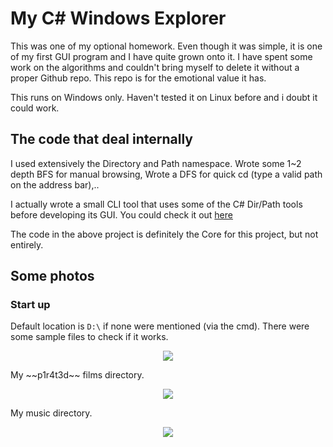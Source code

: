 # My C# Windows Explorer

This was one of my optional homework. Even though it was simple, it is one of my first GUI program and I have quite grown onto it. I have spent some work on the algorithms and couldn't bring myself to delete it without a proper Github repo. This repo is for the emotional value it has.

This runs on Windows only. Haven't tested it on Linux before and i doubt it could work.

## The code that deal internally
I used extensively the Directory and Path namespace. Wrote some 1~2 depth BFS for manual browsing, Wrote a DFS for quick cd (type a valid path on the address bar),..

I actually wrote a small CLI tool that uses some of the C# Dir/Path tools before developing its GUI. You could check it out [here](https://github.com/nvatuan/codedump/blob/master/FileUtility/FileBrowser_CSharp/FileBrowser.cs)

The code in the above project is definitely the Core for this project, but not entirely.

## Some photos

### Start up
Default location is `D:\` if none were mentioned (via the cmd). There were some sample files to check if it works.
<p align='center'>
<img src='https://user-images.githubusercontent.com/24392632/91754481-ac637180-ebf3-11ea-9b55-a6d9d6fa5cd1.png' alttext = '/home/'>
</p>
My ~~p1r4t3d~~ films directory.

<p align='center'>
<img src='https://user-images.githubusercontent.com/24392632/91754589-e03e9700-ebf3-11ea-8489-4ad90a70fc09.png' alttext = '/tv/'>
</p>

My music directory.

<p align='center'>
<img src='https://user-images.githubusercontent.com/24392632/91754634-f51b2a80-ebf3-11ea-9529-b7d06be9108d.png' alttext = '/mu/>
</p>

I was quite happy with the results already, so I didn't want to make any modification. I would have added something more every now and then only if i dont DISLIKE C# that much.
